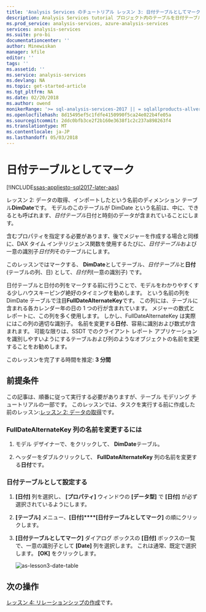 ```yaml
---
title: 'Analysis Services のチュートリアル レッスン 3: 日付テーブルとしてマーク |Microsoft ドキュメント'
description: Analysis Services tutorial プロジェクト内のテーブルを日付テーブルをマークする方法について説明します。
ms.prod_service: analysis-services, azure-analysis-services
services: analysis-services
ms.suite: pro-bi
documentationcenter: ''
author: Minewiskan
manager: kfile
editor: ''
tags: ''
ms.assetid: ''
ms.service: analysis-services
ms.devlang: NA
ms.topic: get-started-article
ms.tgt_pltfrm: NA
ms.date: 02/20/2018
ms.author: owend
monikerRange: '>= sql-analysis-services-2017 || = sqlallproducts-allversions'
ms.openlocfilehash: 8d15495ef5c1fdfe4150990f5ca24e022b4fe05a
ms.sourcegitcommit: 2ddc0bfb3ce2f2b160e3638f1c2c237a898263f4
ms.translationtype: MT
ms.contentlocale: ja-JP
ms.lasthandoff: 05/03/2018
---
```

# <a name="mark-as-date-table"></a>日付テーブルとしてマーク

[!INCLUDE[ssas-appliesto-sql2017-later-aas](../../includes/ssas-appliesto-sql2017-later-aas.md)]

レッスン 2: データの取得、インポートしたという名前のディメンション テーブル**DimDate**です。 モデルのこのテーブルが DimDate という名前は、中に、できるとも呼ばれます、*日付テーブル*日付と時刻のデータが含まれていることにします。  
  
含むプロパティを指定する必要があります、後でメジャーを作成する場合と同様に、DAX タイム インテリジェンス関数を使用するたびに、*日付テーブル*および一意の識別子*日付列*そのテーブルにします。
  
このレッスンではマークする、 **DimDate**としてテーブル、*日付テーブル*と**日付**(テーブルの列、日) として、*日付列*(一意の識別子) です。  

日付テーブルと日付の列をマークする前に行うことで、モデルをわかりやすくする少しハウスキーピング絶好のタイミングを勧めします。 という名前の列を DimDate テーブルで注目**FullDateAlternateKey**です。 この列には、テーブルに含まれる各カレンダー年の日の 1 つの行が含まれています。 メジャーの数式とレポートに、この列を多く使用します。 しかし、FullDateAlternateKey は実際にはこの列の適切な識別子。 名前を変更する**日付**、容易に識別および数式が含まれます。 可能な限りは、SSDT でのクライアント レポート アプリケーションを識別しやすいようにするテーブルおよび列のようなオブジェクトの名前を変更することをお勧めします。 
  
このレッスンを完了する時間を推定: **3 分間**  
  
## <a name="prerequisites"></a>前提条件  

この記事は、順番に従って実行する必要がありますが、テーブル モデリング チュートリアルの一部です。 このレッスンでは、タスクを実行する前に作成した前のレッスン:[レッスン 2: データの取得](../tutorial-tabular-1400/as-lesson-2-get-data.md)です。 

### <a name="to-rename-the-fulldatealternatekey-column"></a>FullDateAlternateKey 列の名前を変更するには

1.  モデル デザイナーで、をクリックして、 **DimDate**テーブル。

2.  ヘッダーをダブルクリックして、 **FullDateAlternateKey**  列の名前を変更する**日付**です。

  
### <a name="to-set-mark-as-date-table"></a>日付テーブルとして設定する  
  
1.  **[日付]** 列を選択し、 **[プロパティ]** ウィンドウの **[データ型]** で  **[日付]** が必ず選択されているようにします。  
  
2.  **[テーブル]** メニュー、**[日付]****[日付テーブルとしてマーク]** の順にクリックします。  
  
3.  **[日付テーブルとしてマーク]** ダイアログ ボックスの **[日付]** ボックスの一覧で、一意の識別子として **[Date]** 列を選択します。 これは通常、既定で選択します。 **[OK]** をクリックします。 

    ![as-lesson3-date-table](../tutorial-tabular-1400/media/as-lesson3-date-table.png)
  

## <a name="whats-next"></a>次の操作

[レッスン 4: リレーションシップの作成](../tutorial-tabular-1400/as-lesson-4-create-relationships.md)です。
  
